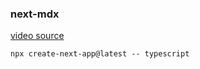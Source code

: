 ### next-mdx

[video  source](https://www.youtube.com/playlist?list=LL)

`npx create-next-app@latest -- typescript`

